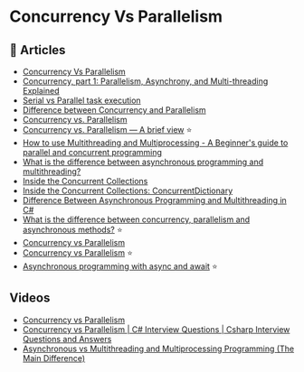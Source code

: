 # Concurrency Vs Parallelism

## 📝 Articles

- [Concurrency Vs Parallelism](https://hamidmosalla.com/2018/03/16/concurrency-vs-parallelism/)
- [Concurrency, part 1: Parallelism, Asynchrony, and Multi-threading Explained](https://blog.slaks.net/2014-12-23/parallelism-async-threading-explained/)
- [Serial vs Parallel task execution](https://www.davidguida.net/serial-vs-parallel-task-execution/)
- [Difference between Concurrency and Parallelism](https://www.geeksforgeeks.org/difference-between-concurrency-and-parallelism/)
- [Concurrency vs. Parallelism](http://tutorials.jenkov.com/java-concurrency/concurrency-vs-parallelism.html)
- [Concurrency vs. Parallelism — A brief view](https://medium.com/@itIsMadhavan/concurrency-vs-parallelism-a-brief-review-b337c8dac350) ⭐
- [How to use Multithreading and Multiprocessing - A Beginner's guide to parallel and concurrent programming](https://www.mineiros.io/blog/guide-to-multihreading-and-multiprocessing)
- [What is the difference between asynchronous programming and multithreading?](https://stackoverflow.com/questions/34680985/what-is-the-difference-between-asynchronous-programming-and-multithreading/34681101#34681101)
- [Inside the Concurrent Collections](https://www.red-gate.com/simple-talk/blogs/inside-the-concurrent-collections/)
- [Inside the Concurrent Collections: ConcurrentDictionary](https://www.red-gate.com/simple-talk/blogs/inside-the-concurrent-collections-concurrentdictionary/)
- [Difference Between Asynchronous Programming and Multithreading in C#](https://code-maze.com/csharp-async-vs-multithreading/)
- [What is the difference between concurrency, parallelism and asynchronous methods?](https://stackoverflow.com/a/61225458/581476) ⭐
- [Concurrency vs Parallelism](https://www.baeldung.com/cs/concurrency-vs-parallelism)
- [Concurrency vs Parallelism](https://freecontent.manning.com/concurrency-vs-parallelism/) ⭐
- [Asynchronous programming with async and await](https://learn.microsoft.com/en-us/dotnet/csharp/asynchronous-programming/) ⭐

## Videos
- [Concurrency vs Parallelism](https://www.youtube.com/watch?v=FChZP09Ba4E)
- [Concurrency vs Parallelism | C# Interview Questions | Csharp Interview Questions and Answers](https://www.youtube.com/watch?v=8Je1W82vwYM)
- [Asynchronous vs Multithreading and Multiprocessing Programming (The Main Difference)](https://www.youtube.com/watch?v=0vFgKr5bjWI)